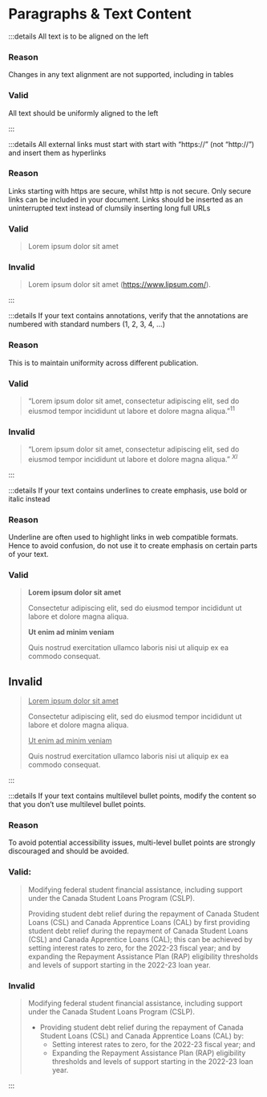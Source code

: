 # Paragraphs & Text Content

:::details All text is to be aligned on the left

### Reason

Changes in any text alignment are not supported, including in tables

### Valid

All text should be uniformly aligned to the left

:::

:::details All external links must start with start with “https://” (not “http://”) and insert them as hyperlinks

### Reason

Links starting with https are secure, whilst http is not secure. Only secure links can be included in your document. Links should be inserted as an uninterrupted text instead of clumsily inserting long full URLs

### Valid

> Lorem ipsum dolor sit amet

### Invalid

> Lorem ipsum dolor sit amet (https://www.lipsum.com/).

:::

:::details If your text contains annotations, verify that the annotations are numbered with standard numbers (1, 2, 3, 4, …)

### Reason

This is to maintain uniformity across different publication.

### Valid 

> “Lorem ipsum dolor sit amet, consectetur adipiscing elit, sed do eiusmod tempor incididunt ut labore et dolore magna aliqua.”<sup>11</sup>

### Invalid

> “Lorem ipsum dolor sit amet, consectetur adipiscing elit, sed do eiusmod tempor incididunt ut labore et dolore magna aliqua.” <sup><i>XI</i></sup>

:::

:::details If your text contains underlines to create emphasis, use bold or italic instead

### Reason 

Underline are often used to highlight links in web compatible formats. Hence to avoid confusion, do not use it to create emphasis on certain parts of your text.

### Valid

> **Lorem ipsum dolor sit amet**
>
> Consectetur adipiscing elit, sed do eiusmod tempor incididunt ut labore et dolore magna aliqua.
>
> **Ut enim ad minim veniam**
>
> Quis nostrud exercitation ullamco laboris nisi ut aliquip ex ea commodo consequat.

## Invalid

> <u>Lorem ipsum dolor sit amet</u>
> 
> Consectetur adipiscing elit, sed do eiusmod tempor incididunt ut labore et dolore magna aliqua.
> 
> <u>Ut enim ad minim veniam</u>
>
> Quis nostrud exercitation ullamco laboris nisi ut aliquip ex ea commodo consequat.

:::

:::details If your text contains multilevel bullet points, modify the content so that you don’t use multilevel bullet points.

### Reason 

To avoid potential accessibility issues, multi-level bullet points are strongly discouraged and should be avoided.

### Valid:

> Modifying federal student financial assistance, including support under the Canada Student Loans Program (CSLP).
> 
> Providing student debt relief during the repayment of Canada Student Loans (CSL) and Canada Apprentice Loans (CAL) by first providing student debt relief during the repayment of Canada Student Loans (CSL) and Canada Apprentice Loans (CAL); this can be achieved by setting interest rates to zero, for the 2022-23 fiscal year; and by expanding the Repayment Assistance Plan (RAP) eligibility thresholds and levels of support starting in the 2022-23 loan year. 

### Invalid

> Modifying federal student financial assistance, including support under the Canada Student Loans Program (CSLP).
> 
> -	Providing student debt relief during the repayment of Canada Student Loans (CSL) and Canada Apprentice Loans (CAL) by:
>     -	Setting interest rates to zero, for the 2022-23 fiscal year; and
>     -	Expanding the Repayment Assistance Plan (RAP) eligibility thresholds and levels of support starting in the 2022-23 loan year.


:::